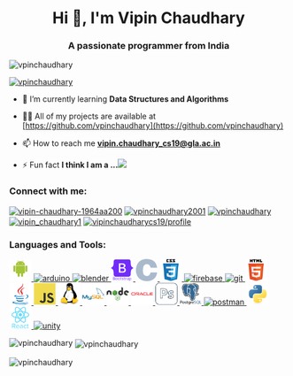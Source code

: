 <h1 align="center">Hi 👋, I'm Vipin Chaudhary</h1>
<h3 align="center">A passionate programmer from India</h3>

<p align="left"> <img src="https://komarev.com/ghpvc/?username=vpinchaudhary&label=Profile%20views&color=0e75b6&style=flat" alt="vpinchaudhary" /> </p>

<p align="left"> <a href="https://github.com/ryo-ma/github-profile-trophy"><img src="https://github-profile-trophy.vercel.app/?username=vpinchaudhary" alt="vpinchaudhary" /></a> </p>

- 🌱 I’m currently learning **Data Structures and Algorithms**

- 👨‍💻 All of my projects are available at [https://github.com/vpinchaudhary](https://github.com/vpinchaudhary)

- 📫 How to reach me **vipin.chaudhary_cs19@gla.ac.in**

- ⚡ Fun fact **I think I am a ...**<img src="https://i.imgur.com/RKHsXyI.png">

<h3 align="left">Connect with me:</h3>
<p align="left">
<a href="https://linkedin.com/in/vipin-chaudhary-1964aa200" target="blank"><img align="center" src="https://cdn.jsdelivr.net/npm/simple-icons@3.0.1/icons/linkedin.svg" alt="vipin-chaudhary-1964aa200" height="30" width="40" /></a>
<a href="https://instagram.com/vpinchaudhary2001" target="blank"><img align="center" src="https://cdn.jsdelivr.net/npm/simple-icons@3.0.1/icons/instagram.svg" alt="vpinchaudhary2001" height="30" width="40" /></a>
<a href="https://www.codechef.com/users/vpinchaudhary" target="blank"><img align="center" src="https://cdn.jsdelivr.net/npm/simple-icons@3.1.0/icons/codechef.svg" alt="vpinchaudhary" height="30" width="40" /></a>
<a href="https://www.hackerrank.com/vipin_chaudhary1" target="blank"><img align="center" src="https://cdn.jsdelivr.net/npm/simple-icons@3.0.1/icons/hackerrank.svg" alt="vipin_chaudhary1" height="30" width="40" /></a>
<a href="https://auth.geeksforgeeks.org/user/vipinchaudharycs19/profile" target="blank"><img align="center" src="https://cdn.jsdelivr.net/npm/simple-icons@3.0.1/icons/geeksforgeeks.svg" alt="vipinchaudharycs19/profile" height="30" width="40" /></a>
</p>

<h3 align="left">Languages and Tools:</h3>
<p align="left"> <a href="https://developer.android.com" target="_blank"> <img src="https://raw.githubusercontent.com/devicons/devicon/master/icons/android/android-original-wordmark.svg" alt="android" width="40" height="40"/> </a> <a href="https://www.arduino.cc/" target="_blank"> <img src="https://cdn.worldvectorlogo.com/logos/arduino-1.svg" alt="arduino" width="40" height="40"/> </a> <a href="https://www.blender.org/" target="_blank"> <img src="https://download.blender.org/branding/community/blender_community_badge_white.svg" alt="blender" width="40" height="40"/> </a> <a href="https://getbootstrap.com" target="_blank"> <img src="https://raw.githubusercontent.com/devicons/devicon/master/icons/bootstrap/bootstrap-plain-wordmark.svg" alt="bootstrap" width="40" height="40"/> </a> <a href="https://www.cprogramming.com/" target="_blank"> <img src="https://raw.githubusercontent.com/devicons/devicon/master/icons/c/c-original.svg" alt="c" width="40" height="40"/> </a> <a href="https://www.w3schools.com/css/" target="_blank"> <img src="https://raw.githubusercontent.com/devicons/devicon/master/icons/css3/css3-original-wordmark.svg" alt="css3" width="40" height="40"/> </a> <a href="https://firebase.google.com/" target="_blank"> <img src="https://www.vectorlogo.zone/logos/firebase/firebase-icon.svg" alt="firebase" width="40" height="40"/> </a> <a href="https://git-scm.com/" target="_blank"> <img src="https://www.vectorlogo.zone/logos/git-scm/git-scm-icon.svg" alt="git" width="40" height="40"/> </a> <a href="https://www.w3.org/html/" target="_blank"> <img src="https://raw.githubusercontent.com/devicons/devicon/master/icons/html5/html5-original-wordmark.svg" alt="html5" width="40" height="40"/> </a> <a href="https://www.java.com" target="_blank"> <img src="https://raw.githubusercontent.com/devicons/devicon/master/icons/java/java-original.svg" alt="java" width="40" height="40"/> </a> <a href="https://developer.mozilla.org/en-US/docs/Web/JavaScript" target="_blank"> <img src="https://raw.githubusercontent.com/devicons/devicon/master/icons/javascript/javascript-original.svg" alt="javascript" width="40" height="40"/> </a> <a href="https://www.linux.org/" target="_blank"> <img src="https://raw.githubusercontent.com/devicons/devicon/master/icons/linux/linux-original.svg" alt="linux" width="40" height="40"/> </a> <a href="https://www.mysql.com/" target="_blank"> <img src="https://raw.githubusercontent.com/devicons/devicon/master/icons/mysql/mysql-original-wordmark.svg" alt="mysql" width="40" height="40"/> </a> <a href="https://nodejs.org" target="_blank"> <img src="https://raw.githubusercontent.com/devicons/devicon/master/icons/nodejs/nodejs-original-wordmark.svg" alt="nodejs" width="40" height="40"/> </a> <a href="https://www.oracle.com/" target="_blank"> <img src="https://raw.githubusercontent.com/devicons/devicon/master/icons/oracle/oracle-original.svg" alt="oracle" width="40" height="40"/> </a> <a href="https://www.photoshop.com/en" target="_blank"> <img src="https://raw.githubusercontent.com/devicons/devicon/master/icons/photoshop/photoshop-line.svg" alt="photoshop" width="40" height="40"/> </a> <a href="https://www.postgresql.org" target="_blank"> <img src="https://raw.githubusercontent.com/devicons/devicon/master/icons/postgresql/postgresql-original-wordmark.svg" alt="postgresql" width="40" height="40"/> </a> <a href="https://postman.com" target="_blank"> <img src="https://www.vectorlogo.zone/logos/getpostman/getpostman-icon.svg" alt="postman" width="40" height="40"/> </a> <a href="https://www.python.org" target="_blank"> <img src="https://raw.githubusercontent.com/devicons/devicon/master/icons/python/python-original.svg" alt="python" width="40" height="40"/> </a> <a href="https://reactjs.org/" target="_blank"> <img src="https://raw.githubusercontent.com/devicons/devicon/master/icons/react/react-original-wordmark.svg" alt="react" width="40" height="40"/> </a> <a href="https://unity.com/" target="_blank"> <img src="https://www.vectorlogo.zone/logos/unity3d/unity3d-icon.svg" alt="unity" width="40" height="40"/> </a> </p>

<p><img align="left" src="https://github-readme-stats.vercel.app/api/top-langs?username=vpinchaudhary&show_icons=true&locale=en&layout=compact" alt="vpinchaudhary" /></p>

<p>&nbsp;<img align="center" src="https://github-readme-stats.vercel.app/api?username=vpinchaudhary&show_icons=true&locale=en" alt="vpinchaudhary" /></p>

<p><img align="center" src="https://github-readme-streak-stats.herokuapp.com/?user=vpinchaudhary&" alt="vpinchaudhary" /></p>
